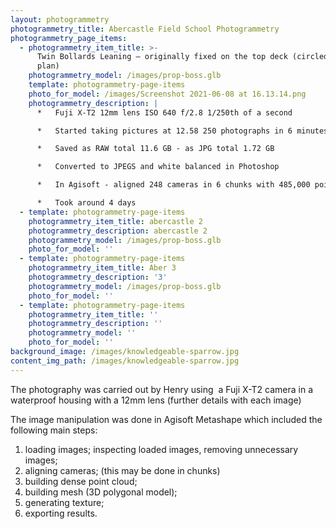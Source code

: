 ```yaml
---
layout: photogrammetry
photogrammetry_title: Abercastle Field School Photogrammetry
photogrammetry_page_items:
  - photogrammetry_item_title: >-
      Twin Bollards Leaning – originally fixed on the top deck (circled blue on
      plan)
    photogrammetry_model: /images/prop-boss.glb
    template: photogrammetry-page-items
    photo_for_model: /images/Screenshot 2021-06-08 at 16.13.14.png
    photogrammetry_description: |
      *   Fuji X-T2 12mm lens ISO 640 f/2.8 1/250th of a second

      *   Started taking pictures at 12.58 250 photographs in 6 minutes

      *   Saved as RAW total 11.6 GB - as JPG total 1.72 GB

      *   Converted to JPEGS and white balanced in Photoshop

      *   In Agisoft - aligned 248 cameras in 6 chunks with 485,000 points

      *   Took around 4 days
  - template: photogrammetry-page-items
    photogrammetry_item_title: abercastle 2
    photogrammetry_description: abercastle 2
    photogrammetry_model: /images/prop-boss.glb
    photo_for_model: ''
  - template: photogrammetry-page-items
    photogrammetry_item_title: Aber 3
    photogrammetry_description: '3'
    photogrammetry_model: /images/prop-boss.glb
    photo_for_model: ''
  - template: photogrammetry-page-items
    photogrammetry_item_title: ''
    photogrammetry_description: ''
    photogrammetry_model: ''
    photo_for_model: ''
background_image: /images/knowledgeable-sparrow.jpg
content_img_path: /images/knowledgeable-sparrow.jpg
---
```

The photography was carried out by Henry using  a Fuji X-T2 camera in a waterproof housing with a 12mm lens (further details with each image)

The image manipulation was done in Agisoft Metashape which included the following main steps:

1.  loading images; inspecting loaded images, removing unnecessary images;
2.  aligning cameras; (this may be done in chunks)
3.  building dense point cloud;
4.  building mesh (3D polygonal model);
5.  generating texture;
6.  exporting results.
